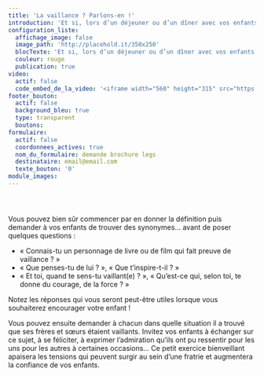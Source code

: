 ```yaml
---
title: 'La vaillance ? Parlons-en !'
introduction: 'Et si, lors d’un déjeuner ou d’un dîner avec vos enfants vous lanciez une discussion autour du thème de la vaillance ?'
configuration_liste:
  affichage_image: false
  image_path: 'http://placehold.it/350x250'
  blocTexte: 'Et si, lors d’un déjeuner ou d’un dîner avec vos enfants vous lanciez une discussion autour du thème de la vaillance ?'
  couleur: rouge
  publication: true
video:
  actif: false
  code_embed_de_la_video: '<iframe width="560" height="315" src="https://www.youtube.com/embed/7Lw7n1ymXAY" frameborder="0" allowfullscreen></iframe>'
footer_bouton:
  actif: false
  background_bleu: true
  type: transparent
  boutons:
formulaire:
  actif: false
  coordonnees_actives: true
  nom_du_formulaire: demande brochure legs
  destinataire: email@email.com
  texte_bouton: '0'
module_images:
---
```



#### &nbsp;

Vous pouvez bien s&ucirc;r commencer par en donner la d&eacute;finition puis demander &agrave; vos enfants de trouver des synonymes… avant de poser quelques questions :

* &laquo; Connais-tu un personnage de livre ou de film qui fait preuve de vaillance ? &raquo;
* &laquo; Que penses-tu de lui ? &raquo;, &laquo; Que t’inspire-t-il ? &raquo;
* &laquo; Et toi, quand te sens-tu vaillant(e) ? &raquo;, &laquo; Qu’est-ce qui, selon toi, te donne du courage, de la force ? &raquo;

Notez les r&eacute;ponses qui vous seront peut-&ecirc;tre utiles lorsque vous souhaiterez encourager votre enfant !

Vous pouvez ensuite demander &agrave; chacun dans quelle situation il a trouv&eacute; que ses fr&egrave;res et sœurs &eacute;taient vaillants. Invitez vos enfants &agrave; &eacute;changer sur ce sujet, &agrave; se f&eacute;liciter, &agrave; exprimer l’admiration qu’ils ont pu ressentir pour les uns pour les autres &agrave; certaines occasions… Ce petit exercice bienveillant apaisera les tensions qui peuvent surgir au sein d’une fratrie et augmentera la confiance de vos enfants.